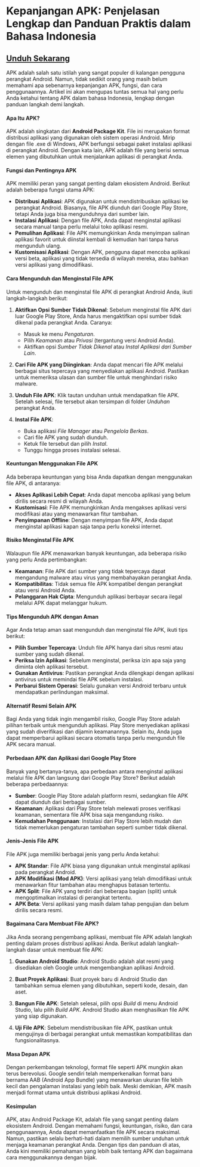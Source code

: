 # Kepanjangan APK: Penjelasan Lengkap dan Panduan Praktis dalam Bahasa Indonesia

## [Unduh Sekarang](https://bitly.cx/a07f9)

APK adalah salah satu istilah yang sangat populer di kalangan pengguna perangkat Android. Namun, tidak sedikit orang yang masih belum memahami apa sebenarnya kepanjangan APK, fungsi, dan cara penggunaannya. Artikel ini akan mengupas tuntas semua hal yang perlu Anda ketahui tentang APK dalam bahasa Indonesia, lengkap dengan panduan langkah demi langkah.

#### Apa Itu APK?
APK adalah singkatan dari **Android Package Kit**. File ini merupakan format distribusi aplikasi yang digunakan oleh sistem operasi Android. Mirip dengan file .exe di Windows, APK berfungsi sebagai paket instalasi aplikasi di perangkat Android. Dengan kata lain, APK adalah file yang berisi semua elemen yang dibutuhkan untuk menjalankan aplikasi di perangkat Anda.

#### Fungsi dan Pentingnya APK
APK memiliki peran yang sangat penting dalam ekosistem Android. Berikut adalah beberapa fungsi utama APK:

- **Distribusi Aplikasi**: APK digunakan untuk mendistribusikan aplikasi ke perangkat Android. Biasanya, file APK diunduh dari Google Play Store, tetapi Anda juga bisa mengunduhnya dari sumber lain.
- **Instalasi Aplikasi**: Dengan file APK, Anda dapat menginstal aplikasi secara manual tanpa perlu melalui toko aplikasi resmi.
- **Pemulihan Aplikasi**: File APK memungkinkan Anda menyimpan salinan aplikasi favorit untuk diinstal kembali di kemudian hari tanpa harus mengunduh ulang.
- **Kustomisasi Aplikasi**: Dengan APK, pengguna dapat mencoba aplikasi versi beta, aplikasi yang tidak tersedia di wilayah mereka, atau bahkan versi aplikasi yang dimodifikasi.

#### Cara Mengunduh dan Menginstal File APK
Untuk mengunduh dan menginstal file APK di perangkat Android Anda, ikuti langkah-langkah berikut:

1. **Aktifkan Opsi Sumber Tidak Dikenal**:
   Sebelum menginstal file APK dari luar Google Play Store, Anda harus mengaktifkan opsi sumber tidak dikenal pada perangkat Anda. Caranya:
   - Masuk ke menu *Pengaturan*.
   - Pilih *Keamanan* atau *Privasi* (tergantung versi Android Anda).
   - Aktifkan opsi *Sumber Tidak Dikenal* atau *Instal Aplikasi dari Sumber Lain*.

2. **Cari File APK yang Diinginkan**:
   Anda dapat mencari file APK melalui berbagai situs tepercaya yang menyediakan aplikasi Android. Pastikan untuk memeriksa ulasan dan sumber file untuk menghindari risiko malware.

3. **Unduh File APK**:
   Klik tautan unduhan untuk mendapatkan file APK. Setelah selesai, file tersebut akan tersimpan di folder *Unduhan* perangkat Anda.

4. **Instal File APK**:
   - Buka aplikasi *File Manager* atau *Pengelola Berkas*.
   - Cari file APK yang sudah diunduh.
   - Ketuk file tersebut dan pilih *Instal*.
   - Tunggu hingga proses instalasi selesai.

#### Keuntungan Menggunakan File APK
Ada beberapa keuntungan yang bisa Anda dapatkan dengan menggunakan file APK, di antaranya:

- **Akses Aplikasi Lebih Cepat**: Anda dapat mencoba aplikasi yang belum dirilis secara resmi di wilayah Anda.
- **Kustomisasi**: File APK memungkinkan Anda mengakses aplikasi versi modifikasi atau yang menawarkan fitur tambahan.
- **Penyimpanan Offline**: Dengan menyimpan file APK, Anda dapat menginstal aplikasi kapan saja tanpa perlu koneksi internet.

#### Risiko Menginstal File APK
Walaupun file APK menawarkan banyak keuntungan, ada beberapa risiko yang perlu Anda pertimbangkan:

- **Keamanan**: File APK dari sumber yang tidak tepercaya dapat mengandung malware atau virus yang membahayakan perangkat Anda.
- **Kompatibilitas**: Tidak semua file APK kompatibel dengan perangkat atau versi Android Anda.
- **Pelanggaran Hak Cipta**: Mengunduh aplikasi berbayar secara ilegal melalui APK dapat melanggar hukum.

#### Tips Mengunduh APK dengan Aman
Agar Anda tetap aman saat mengunduh dan menginstal file APK, ikuti tips berikut:

- **Pilih Sumber Tepercaya**: Unduh file APK hanya dari situs resmi atau sumber yang sudah dikenal.
- **Periksa Izin Aplikasi**: Sebelum menginstal, periksa izin apa saja yang diminta oleh aplikasi tersebut.
- **Gunakan Antivirus**: Pastikan perangkat Anda dilengkapi dengan aplikasi antivirus untuk memindai file APK sebelum instalasi.
- **Perbarui Sistem Operasi**: Selalu gunakan versi Android terbaru untuk mendapatkan perlindungan maksimal.

#### Alternatif Resmi Selain APK
Bagi Anda yang tidak ingin mengambil risiko, Google Play Store adalah pilihan terbaik untuk mengunduh aplikasi. Play Store menyediakan aplikasi yang sudah diverifikasi dan dijamin keamanannya. Selain itu, Anda juga dapat memperbarui aplikasi secara otomatis tanpa perlu mengunduh file APK secara manual.

#### Perbedaan APK dan Aplikasi dari Google Play Store
Banyak yang bertanya-tanya, apa perbedaan antara menginstal aplikasi melalui file APK dan langsung dari Google Play Store? Berikut adalah beberapa perbedaannya:

- **Sumber**: Google Play Store adalah platform resmi, sedangkan file APK dapat diunduh dari berbagai sumber.
- **Keamanan**: Aplikasi dari Play Store telah melewati proses verifikasi keamanan, sementara file APK bisa saja mengandung risiko.
- **Kemudahan Penggunaan**: Instalasi dari Play Store lebih mudah dan tidak memerlukan pengaturan tambahan seperti sumber tidak dikenal.

#### Jenis-Jenis File APK
File APK juga memiliki berbagai jenis yang perlu Anda ketahui:

- **APK Standar**: File APK biasa yang digunakan untuk menginstal aplikasi pada perangkat Android.
- **APK Modifikasi (Mod APK)**: Versi aplikasi yang telah dimodifikasi untuk menawarkan fitur tambahan atau menghapus batasan tertentu.
- **APK Split**: File APK yang terdiri dari beberapa bagian (split) untuk mengoptimalkan instalasi di perangkat tertentu.
- **APK Beta**: Versi aplikasi yang masih dalam tahap pengujian dan belum dirilis secara resmi.

#### Bagaimana Cara Membuat File APK?
Jika Anda seorang pengembang aplikasi, membuat file APK adalah langkah penting dalam proses distribusi aplikasi Anda. Berikut adalah langkah-langkah dasar untuk membuat file APK:

1. **Gunakan Android Studio**:
   Android Studio adalah alat resmi yang disediakan oleh Google untuk mengembangkan aplikasi Android.

2. **Buat Proyek Aplikasi**:
   Buat proyek baru di Android Studio dan tambahkan semua elemen yang dibutuhkan, seperti kode, desain, dan aset.

3. **Bangun File APK**:
   Setelah selesai, pilih opsi *Build* di menu Android Studio, lalu pilih *Build APK*. Android Studio akan menghasilkan file APK yang siap digunakan.

4. **Uji File APK**:
   Sebelum mendistribusikan file APK, pastikan untuk mengujinya di berbagai perangkat untuk memastikan kompatibilitas dan fungsionalitasnya.

#### Masa Depan APK
Dengan perkembangan teknologi, format file seperti APK mungkin akan terus berevolusi. Google sendiri telah memperkenalkan format baru bernama AAB (Android App Bundle) yang menawarkan ukuran file lebih kecil dan pengalaman instalasi yang lebih baik. Meski demikian, APK masih menjadi format utama untuk distribusi aplikasi Android.

#### Kesimpulan
APK, atau Android Package Kit, adalah file yang sangat penting dalam ekosistem Android. Dengan memahami fungsi, keuntungan, risiko, dan cara penggunaannya, Anda dapat memanfaatkan file APK secara maksimal. Namun, pastikan selalu berhati-hati dalam memilih sumber unduhan untuk menjaga keamanan perangkat Anda. Dengan tips dan panduan di atas, Anda kini memiliki pemahaman yang lebih baik tentang APK dan bagaimana cara menggunakannya dengan bijak.

